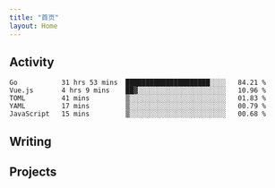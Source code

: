 ```yaml
---
title: "首页"
layout: Home
---
```


## Activity
<!--START_SECTION:waka-->
```text
Go           31 hrs 53 mins  █████████████████████░░░░   84.21 % 
Vue.js       4 hrs 9 mins    ██▓░░░░░░░░░░░░░░░░░░░░░░   10.96 % 
TOML         41 mins         ▒░░░░░░░░░░░░░░░░░░░░░░░░   01.83 % 
YAML         17 mins         ▒░░░░░░░░░░░░░░░░░░░░░░░░   00.79 % 
JavaScript   15 mins         ▒░░░░░░░░░░░░░░░░░░░░░░░░   00.68 % 
```
<!--END_SECTION:waka-->

## Writing
<PindedPosts />

## Projects
<Projects />
